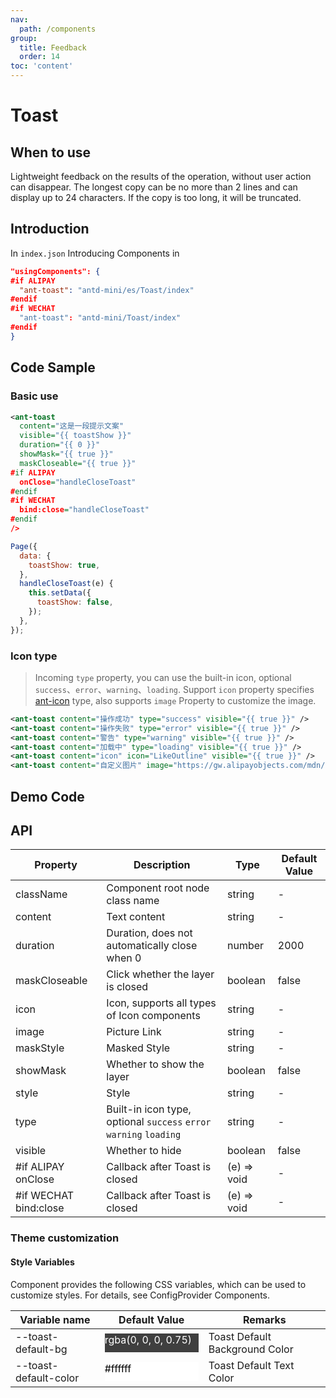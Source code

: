 ```yaml
---
nav:
  path: /components
group:
  title: Feedback
  order: 14
toc: 'content'
---
```


# Toast

## When to use

Lightweight feedback on the results of the operation, without user action can disappear. The longest copy can be no more than 2 lines and can display up to 24 characters. If the copy is too long, it will be truncated.

## Introduction

In `index.json` Introducing Components in

```json
"usingComponents": {
#if ALIPAY
  "ant-toast": "antd-mini/es/Toast/index"
#endif
#if WECHAT
  "ant-toast": "antd-mini/Toast/index"
#endif
}
```

## Code Sample

### Basic use

```xml
<ant-toast
  content="这是一段提示文案"
  visible="{{ toastShow }}"
  duration="{{ 0 }}"
  showMask="{{ true }}"
  maskCloseable="{{ true }}"
#if ALIPAY
  onClose="handleCloseToast"
#endif
#if WECHAT
  bind:close="handleCloseToast"
#endif
/>
```

```js
Page({
  data: {
    toastShow: true,
  },
  handleCloseToast(e) {
    this.setData({
      toastShow: false,
    });
  },
});
```

### Icon type

> Incoming `type` property, you can use the built-in icon, optional `success`、`error`、`warning`、`loading`. Support `icon` property specifies [ant-icon](/components/icon) type, also supports `image` Property to customize the image.

```xml
<ant-toast content="操作成功" type="success" visible="{{ true }}" />
<ant-toast content="操作失败" type="error" visible="{{ true }}" />
<ant-toast content="警告" type="warning" visible="{{ true }}" />
<ant-toast content="加载中" type="loading" visible="{{ true }}" />
<ant-toast content="icon" icon="LikeOutline" visible="{{ true }}" />
<ant-toast content="自定义图片" image="https://gw.alipayobjects.com/mdn/rms_5118be/afts/img/A*4NPGQ66arP0AAAAAAAAAAAAAARQnAQ" visible="{{ true }}" />
```

## Demo Code

<code src='../../demo/pages/Toast/index'></code>

## API

| Property                  | Description                                                     | Type        | Default Value |
| --------------------- | -------------------------------------------------------- | ----------- | ------ |
| className             | Component root node class name                                           | string      | -      |
| content               | Text content                                                 | string      | -      |
| duration              | Duration, does not automatically close when 0                            | number      | 2000   |
| maskCloseable         | Click whether the layer is closed                                         | boolean     | false  |
| icon                  | Icon, supports all types of Icon components                            | string      | -      |
| image                 | Picture Link                                                 | string      | -      |
| maskStyle             | Masked Style                                                 | string      | -      |
| showMask              | Whether to show the layer                                             | boolean     | false  |
| style                 | Style                                                     | string      | -      |
| type                  | Built-in icon type, optional `success` `error` `warning` `loading` | string      | -      |
| visible               | Whether to hide                                                 | boolean     | false  |
| #if ALIPAY onClose    | Callback after Toast is closed                                       | (e) => void | -      |
| #if WECHAT bind:close | Callback after Toast is closed                                       | (e) => void | -      |

### Theme customization

#### Style Variables

Component provides the following CSS variables, which can be used to customize styles. For details, see ConfigProvider Components.

| Variable name                | Default Value                                                                                                                    | Remarks               |
| --------------------- | ------------------------------------------------------------------------------------------------------------------------- | ------------------ |
| --toast-default-bg    | <div style="width: 150px; height: 30px; background-color: rgba(0, 0, 0, 0.75); color: #ffffff;">rgba(0, 0, 0, 0.75)</div> | Toast Default Background Color |
| --toast-default-color | <div style="width: 150px; height: 30px; background-color: #ffffff; color: #000000;">#ffffff</div>                         | Toast Default Text Color |
